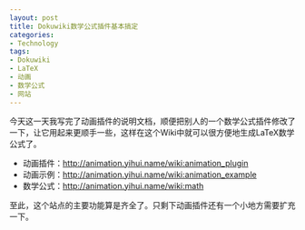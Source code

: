 ```yaml
---
layout: post
title: Dokuwiki数学公式插件基本搞定
categories:
- Technology
tags:
- Dokuwiki
- LaTeX
- 动画
- 数学公式
- 网站
---
```


今天这一天我写完了动画插件的说明文档，顺便把别人的一个数学公式插件修改了一下，让它用起来更顺手一些，这样在这个Wiki中就可以很方便地生成LaTeX数学公式了。

- 动画插件：<http://animation.yihui.name/wiki:animation_plugin>
- 动画示例：<http://animation.yihui.name/wiki:animation_example>
- 数学公式：<http://animation.yihui.name/wiki:math>

至此，这个站点的主要功能算是齐全了。只剩下动画插件还有一个小地方需要扩充一下。
